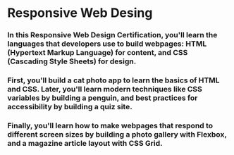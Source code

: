 # Responsive Web Desing

### In this Responsive Web Design Certification, you'll learn the languages that developers use to build webpages: HTML (Hypertext Markup Language) for content, and CSS (Cascading Style Sheets) for design.

### First, you'll build a cat photo app to learn the basics of HTML and CSS. Later, you'll learn modern techniques like CSS variables by building a penguin, and best practices for accessibility by building a quiz site.

### Finally, you'll learn how to make webpages that respond to different screen sizes by building a photo gallery with Flexbox, and a magazine article layout with CSS Grid.